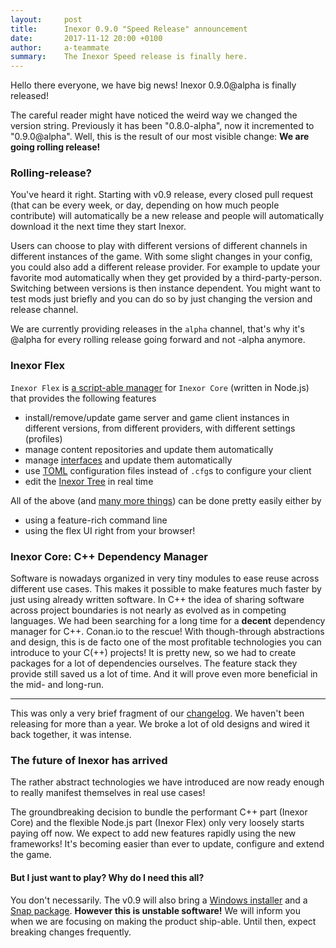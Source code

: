 ```yaml
---
layout:     post
title:      Inexor 0.9.0 "Speed Release" announcement
date:       2017-11-12 20:00 +0100
author:     a-teammate
summary:    The Inexor Speed release is finally here.
---
```


Hello there everyone, we have big news!
Inexor 0.9.0@alpha is finally released!

The careful reader might have noticed the weird way we changed the version string. Previously it has been "0.8.0-alpha", now it incremented to "0.9.0@alpha".
Well, this is the result of our most visible change:
**We are going rolling release!**


### Rolling-release?
You've heard it right. Starting with v0.9 release, every closed pull request (that can be every week, or day, depending on how much people contribute) will automatically be a new release and people will automatically download it the next time they start Inexor.

Users can choose to play with different versions of different channels in different instances of the game.
With some slight changes in your config, you could also add a different release provider. For example to update your favorite mod automatically when they get provided by a third-party-person.
Switching between versions is then instance dependent. You might want to test mods just briefly and you can do so by just changing the version and release channel.

We are currently providing releases in the `alpha` channel, that's why it's @alpha for every rolling release going forward and not -alpha anymore.


### Inexor Flex
`Inexor Flex` is [a script-able manager](https://github.com/inexorgame/inexor-core/wiki/Overall-Architecture) for `Inexor Core` (written in Node.js) that provides the following features

- install/remove/update game server and game client instances in different versions, from different providers, with different settings (profiles)
- manage content repositories and update them automatically
- manage [interfaces](https://github.com/inexorgame/inexor-core/wiki/User-Interfaces) and update them automatically
- use [TOML](https://github.com/toml-lang/toml) configuration files instead of `.cfg`s to configure your client
- edit the [Inexor Tree](https://github.com/inexorgame/inexor-core/wiki/Inexor-Tree) in real time


All of the above (and [many more things](https://github.com/inexorgame/inexor-core/blob/master/changelog.md)) can be done pretty easily either by
- using a feature-rich command line
- using the flex UI right from your browser!


### Inexor Core: C++ Dependency Manager
Software is nowadays organized in very tiny modules to ease reuse across different use cases.
This makes it possible to make features much faster by just using already written software.
In C++ the idea of sharing software across project boundaries is not nearly as evolved as in competing languages.
We had been searching for a long time for a **decent** dependency manager for C++.
Conan.io to the rescue! With though-through abstractions and design, this is de facto one of the most profitable technologies you can introduce to your C(++) projects!
It is pretty new, so we had to create packages for a lot of dependencies ourselves. The feature stack they provide still saved us a lot of time. And it will prove even more beneficial in the mid- and long-run.

---

This was only a very brief fragment of our [changelog](https://github.com/inexorgame/inexor-core/blob/0.9.0%40beta/changelog.md).
We haven't been releasing for more than a year.
We broke a lot of old designs and wired it back together, it was intense.


### The future of Inexor has arrived
The rather abstract technologies we have introduced are now ready enough to really manifest themselves in real use cases!

The groundbreaking decision to bundle the performant C++ part (Inexor Core) and the flexible Node.js part (Inexor Flex) only very loosely starts paying off now.
We expect to add new features rapidly using the new frameworks!
It's becoming easier than ever to update, configure and extend the game.


#### But I just want to play? Why do I need this all?
You don't necessarily. The v0.9 will also bring a [Windows installer](https://github.com/inexorgame/windows-installer/releases) and a [Snap package](https://github.com/inexorgame/snap-inexor-flex).
**However this is unstable software!**
We will inform you when we are focusing on making the product ship-able. Until then, expect breaking changes frequently.
